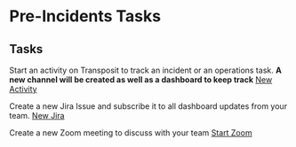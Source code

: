 # Pre-Incidents Tasks

## Tasks

Start an activity on Transposit to track an incident or an operations task. **A new channel will be created as well as a dashboard to keep track**
[New Activity](https://console.staging.transposit.com/mc/t/$orgName/actions/create_transposit_activity)


Create a new Jira Issue and subscribe it to all dashboard updates from your team.
[New Jira](https://console.staging.transposit.com/mc/t/$orgName/actions/new_jira)


Create a new Zoom meeting to discuss with your team
[Start Zoom](https://console.staging.transposit.com/mc/t/$orgName/actions/create_zoom)

